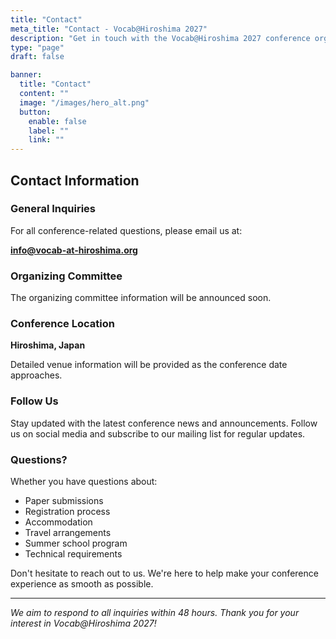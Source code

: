 ```yaml
---
title: "Contact"
meta_title: "Contact - Vocab@Hiroshima 2027"
description: "Get in touch with the Vocab@Hiroshima 2027 conference organizers"
type: "page"
draft: false

banner:
  title: "Contact"
  content: ""
  image: "/images/hero_alt.png"
  button:
    enable: false
    label: ""
    link: ""
---
```


## Contact Information

### General Inquiries

For all conference-related questions, please email us at:

**[info@vocab-at-hiroshima.org](mailto:info@vocab-at-hiroshima.org)**

### Organizing Committee

The organizing committee information will be announced soon.

### Conference Location

**Hiroshima, Japan**

Detailed venue information will be provided as the conference date approaches.

### Follow Us

Stay updated with the latest conference news and announcements. Follow us on social media and subscribe to our mailing list for regular updates.

### Questions?

Whether you have questions about:
- Paper submissions
- Registration process
- Accommodation
- Travel arrangements
- Summer school program
- Technical requirements

Don't hesitate to reach out to us. We're here to help make your conference experience as smooth as possible.

---

*We aim to respond to all inquiries within 48 hours. Thank you for your interest in Vocab@Hiroshima 2027!*
